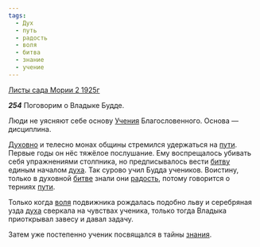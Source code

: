```yaml
---
tags:
  - Дух
  - путь
  - радость
  - воля
  - битва
  - знание
  - учение
---
```


[Листы сада Мории 2 1925г](/agni/1925)

___254___
Поговорим о Владыке Будде.   

Люди не уясняют себе основу [Учения](/tag/#учение) Благословенного. Основа — дисциплина.   

[Духовно](/tag/#Дух) и телесно монах общины стремился удержаться на [пути](/tag/#путь). Первые годы он нёс тяжёлое послушание. Ему воспрещалось убивать себя упражнениями столпника, но предписывалось вести [битву](/tag/#битва) единым началом [духа](/tag/#Дух). Так сурово учил Будда учеников. Воистину, только в духовной [битве](/tag/#битва) знали они [радость](/tag/#радость), потому говорится о терниях [пути](/tag/#путь).   

Только когда [воля](/tag/#воля) подвижника рождалась подобно льву и серебряная узда [духа](/tag/#Дух) сверкала на чувствах ученика, только тогда Владыка приоткрывал завесу и давал задачу.   

Затем уже постепенно ученик посвящался в тайны [знания](/tag/#знание).   

